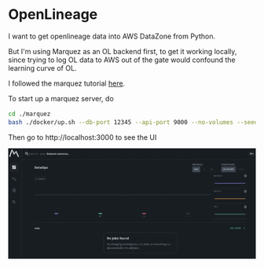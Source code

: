 # OpenLineage

I want to get openlineage data into AWS DataZone from Python.

But I'm using Marquez as an OL backend first, to get it working locally,
since trying to log OL data to AWS out of the gate would confound the learning curve of OL.

I followed the marquez tutorial [here](https://openlineage.io/docs/guides/airflow-quickstart/#get-marquez).

To start up a marquez server, do

```bash
cd ./marquez
bash ./docker/up.sh --db-port 12345 --api-port 9000 --no-volumes --seed
```

Then go to http://localhost:3000 to see the UI

![](../openlineage-playground/docs/marquez-ui.png)